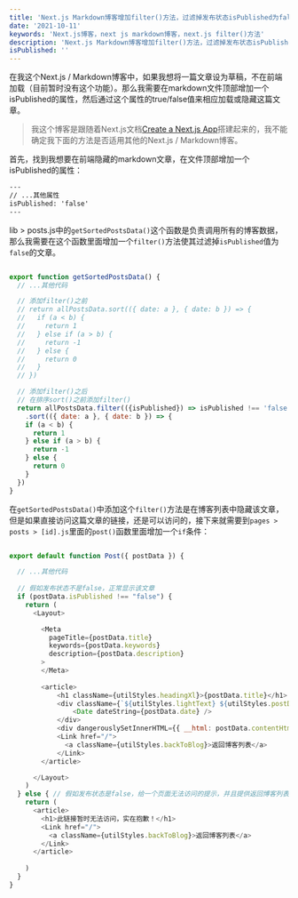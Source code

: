 ```yaml
---
title: 'Next.js Markdown博客增加filter()方法，过滤掉发布状态isPublished为false的文章'
date: '2021-10-11'
keywords: 'Next.js博客，next js markdown博客，next.js filter()方法'
description: 'Next.js Markdown博客增加filter()方法，过滤掉发布状态isPublished为false的文章，使其不在前端加载'
isPublished: ''
---
```


在我这个Next.js / Markdown博客中，如果我想将一篇文章设为草稿，不在前端加载（目前暂时没有这个功能）。那么我需要在markdown文件顶部增加一个isPublished的属性，然后通过这个属性的true/false值来相应加载或隐藏这篇文章。

>我这个博客是跟随着Next.js文档[Create a Next.js App](https://nextjs.org/learn/basics/create-nextjs-app)搭建起来的，我不能确定我下面的方法是否适用其他的Next.js / Markdown博客。

首先，找到我想要在前端隐藏的markdown文章，在文件顶部增加一个isPublished的属性：

```html
---
// ...其他属性
isPublished: 'false'
---
```

lib > posts.js中的`getSortedPostsData()`这个函数是负责调用所有的博客数据，那么我需要在这个函数里面增加一个`filter()`方法使其过滤掉`isPublished`值为`false`的文章。

```javascript

export function getSortedPostsData() {
  // ...其他代码

  // 添加filter()之前
  // return allPostsData.sort(({ date: a }, { date: b }) => {
  //   if (a < b) {
  //     return 1
  //   } else if (a > b) {
  //     return -1
  //   } else {
  //     return 0
  //   }
  // })

  // 添加filter()之后
  // 在排序sort()之前添加filter()
  return allPostsData.filter(({isPublished}) => isPublished !== 'false')
    .sort(({ date: a }, { date: b }) => {
    if (a < b) {
      return 1
    } else if (a > b) {
      return -1
    } else {
      return 0
    }
  })
}

```

在`getSortedPostsData()`中添加这个`filter()`方法是在博客列表中隐藏该文章，但是如果直接访问这篇文章的链接，还是可以访问的，接下来就需要到`pages > posts > [id].js`里面的`post()`函数里面增加一个`if`条件：

```javascript

export default function Post({ postData }) {

  // ...其他代码
  
  // 假如发布状态不是false，正常显示该文章
  if (postData.isPublished !== "false") {
    return (
      <Layout>

        <Meta 
          pageTitle={postData.title}
          keywords={postData.keywords}
          description={postData.description}
        >
        </Meta>
        
        <article>
            <h1 className={utilStyles.headingXl}>{postData.title}</h1>
            <div className={`${utilStyles.lightText} ${utilStyles.postDate}`}>
                <Date dateString={postData.date} />
            </div>
            <div dangerouslySetInnerHTML={{ __html: postData.contentHtml }} />
            <Link href="/">
              <a className={utilStyles.backToBlog}>返回博客列表</a>
            </Link>
        </article>

      </Layout>
    )
  } else { // 假如发布状态是false，给一个页面无法访问的提示，并且提供返回博客列表按钮
    return (
      <article>
        <h1>此链接暂时无法访问，实在抱歉！</h1>
        <Link href="/">
          <a className={utilStyles.backToBlog}>返回博客列表</a>
        </Link>
      </article>
      
    )
  }
}

```